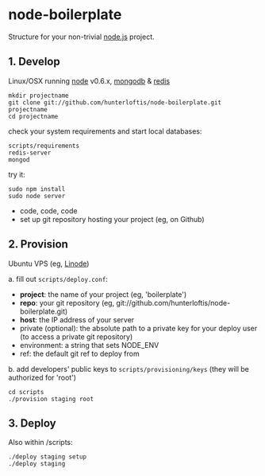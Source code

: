 # node-boilerplate
      
  Structure for your non-trivial [node.js](http://nodejs.org) project.

## 1. Develop

  Linux/OSX running [node](http://nodejs.org) v0.6.x, [mongodb](http://mongodb.org) & [redis](http://redis.io)

  ```shell
  mkdir projectname
  git clone git://github.com/hunterloftis/node-boilerplate.git projectname
  cd projectname
  ```

  check your system requirements and start local databases:

  ```shell
  scripts/requirements
  redis-server
  mongod
  ```

  try it:

  ```shell
  sudo npm install
  sudo node server
  ```

  - code, code, code
  - set up git repository hosting your project (eg, on Github)

## 2. Provision
  
  Ubuntu VPS (eg, [Linode](http://linode.com))

  a. fill out `scripts/deploy.conf`:
    
  - **project**: the name of your project (eg, 'boilerplate')
  - **repo**: your git repository (eg, git://github.com/hunterloftis/node-boilerplate.git)
  - **host**: the IP address of your server
  - private (optional): the absolute path to a private key for your deploy user (to access a private git repository)
  - environment: a string that sets NODE_ENV
  - ref: the default git ref to deploy from
  
  b. add developers' public keys to `scripts/provisioning/keys` (they will be authorized for 'root')
  
  ```
  cd scripts
  ./provision staging root
  ```

## 3. Deploy
  
  Also within /scripts:

  ```
  ./deploy staging setup
  ./deploy staging
  ```